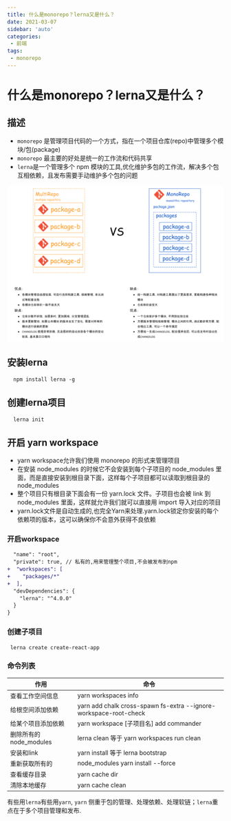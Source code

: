 ```yaml
---
title: 什么是monorepo？lerna又是什么？
date: 2021-03-07
sidebar: 'auto'
categories:
 - 前端
tags:
 - monorepo
---
```


# 什么是monorepo？lerna又是什么？

## 描述
+ `monorepo` 是管理项目代码的一个方式，指在一个项目仓库(repo)中管理多个模块/包(package)
+ `monorepo` 最主要的好处是统一的工作流和代码共享
+ `lerna`是一个管理多个 npm 模块的工具,优化维护多包的工作流，解决多个包互相依赖，且发布需要手动维护多个包的问题
  
![](./img/diff-monorepo.png)

## 安装lerna
```shell
  npm install lerna -g
```
## 创建lerna项目
```shell
  lerna init
```
## 开启 yarn workspace
+ yarn workspace允许我们使用 monorepo 的形式来管理项目
+ 在安装 node_modules 的时候它不会安装到每个子项目的 node_modules 里面，而是直接安装到根目录下面，这样每个子项目都可以读取到根目录的 node_modules
+ 整个项目只有根目录下面会有一份 yarn.lock 文件。子项目也会被 link 到 node_modules 里面，这样就允许我们就可以直接用 import 导入对应的项目
+ yarn.lock文件是自动生成的,也完全Yarn来处理.yarn.lock锁定你安装的每个依赖项的版本，这可以确保你不会意外获得不良依赖
### 开启workspace
```diff
  "name": "root",
  "private": true, // 私有的,用来管理整个项目,不会被发布到npm
+  "workspaces": [
+    "packages/*"
+  ],
  "devDependencies": {
    "lerna": "^4.0.0"
  }
}
```
### 创建子项目
```shell
 lerna create create-react-app
```
### 命令列表
|作用	|命令|
|  ----  | ----  |
|查看工作空间信息|	yarn workspaces info |
|给根空间添加依赖|	yarn add chalk cross-spawn fs-extra --ignore-workspace-root-check|
|给某个项目添加依赖	|yarn workspace [子项目名] add commander |
|删除所有的 node_modules|	lerna clean 等于 yarn workspaces run clean |
|安装和link	|yarn install 等于 lerna bootstrap  |--npm-client yarn --use-workspaces |
|重新获取所有的 |node_modules	yarn install --force |
|查看缓存目录	|yarn cache dir |
|清除本地缓存	|yarn cache clean |

有些用`lerna`有些用`yarn`, `yarn` 侧重于包的管理、处理依赖、处理软链；`lerna`重点在于多个项目管理和发布.